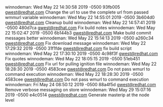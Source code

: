 winnodeman: Wed May 22 14:30:58 2019 -0500 93fb005 gwest@redhat.com Change the url to use the complete url from passed wmmurl variable
winnodeman: Wed May 22 14:55:01 2019 -0500 3b604d0 gwest@redhat.com Cleanup build
winnodeman: Wed May 22 14:57:41 2019 -0500 480d7ca gwest@redhat.com Fix build notes
winnodeman: Wed May 22 15:02:47 2019 -0500 6b144b3 gwest@redhat.com Make build commit messages better
winnodeman: Wed May 22 15:14:13 2019 -0500 a260c34 gwest@redhat.com Fix download message
winnodeman: Wed May 22 17:29:32 2019 -0500 31f1fde gwest@redhat.com fix build script
winnodeman: Wed May 22 17:30:10 2019 -0500 4c98f3f gwest@redhat.com Fix quotes
winnodeman: Wed May 22 18:05:15 2019 -0500 51eb451 gwest@redhat.com Fix url for pulling ignition file
winnodeman: Wed May 22 18:28:30 2019 -0500 4583cee gwest@redhat.com Do not pass wmurl to command execution
winnodeman: Wed May 22 18:28:30 2019 -0500 4583cee gwest@redhat.com Do not pass wmurl to command execution
winnodeman: Fri May 24 08:50:12 2019 -0500 88a4f5d gwest@redhat.com Remove verbose messaging on store
winnodeman: Wed May 29 15:07:16 2019 -0500 e4c0514 gwest@redhat.com Generate masterip at the node level
